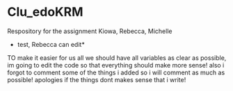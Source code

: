 # Clu_edoKRM
Respository for the assignment Kiowa, Rebecca, Michelle
* test, Rebecca can edit*

TO make it easier for us all we should have all variables as clear as possible, im going to edit the code so that everything should make more sense! also i forgot to comment some of the things i added so i will comment as much as possible!
apologies if the things dont makes sense that i write!
